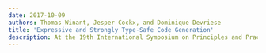 ```yaml
---
date: 2017-10-09
authors: Thomas Winant, Jesper Cockx, and Dominique Devriese
title: 'Expressive and Strongly Type-Safe Code Generation'
description: At the 19th International Symposium on Principles and Practice of Declarative Programming, PPDP '17
---
```

